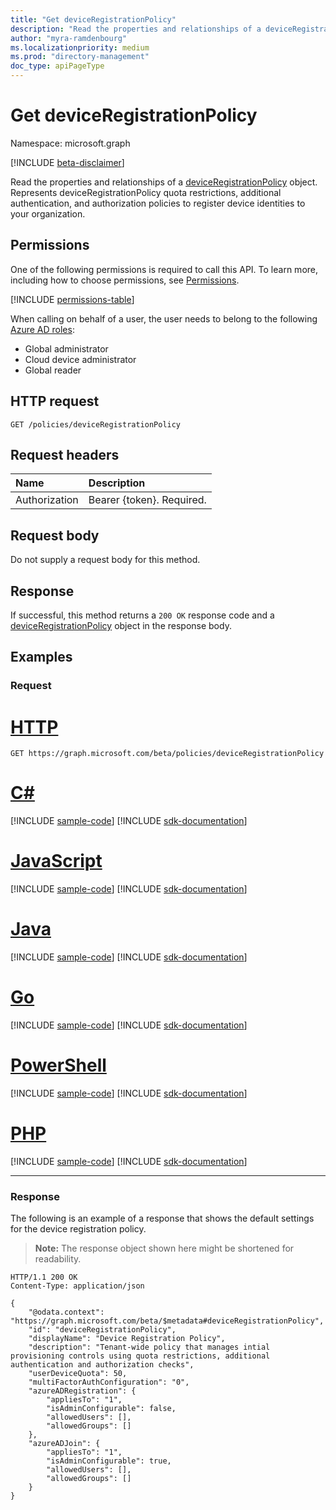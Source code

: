 ```yaml
---
title: "Get deviceRegistrationPolicy"
description: "Read the properties and relationships of a deviceRegistrationPolicy object."
author: "myra-ramdenbourg"
ms.localizationpriority: medium
ms.prod: "directory-management"
doc_type: apiPageType
---
```

# Get deviceRegistrationPolicy

Namespace: microsoft.graph

[!INCLUDE [beta-disclaimer](../../includes/beta-disclaimer.md)]

Read the properties and relationships of a [deviceRegistrationPolicy](../resources/deviceregistrationpolicy.md) object. Represents deviceRegistrationPolicy quota restrictions, additional authentication, and authorization policies to register device identities to your organization.

## Permissions
One of the following permissions is required to call this API. To learn more, including how to choose permissions, see [Permissions](/graph/permissions-reference).

<!-- { "blockType": "permissions", "name": "deviceregistrationpolicy_get" } -->
[!INCLUDE [permissions-table](../includes/permissions/deviceregistrationpolicy-get-permissions.md)]

When calling on behalf of a user, the user needs to belong to the following [Azure AD roles](/azure/active-directory/roles/permissions-reference):
+ Global administrator
+ Cloud device administrator
+ Global reader

## HTTP request

<!-- {
  "blockType": "ignored"
}
-->
```http
GET /policies/deviceRegistrationPolicy
```

## Request headers

|Name|Description|
|:---|:---|
|Authorization|Bearer {token}. Required.|

## Request body

Do not supply a request body for this method.

## Response

If successful, this method returns a `200 OK` response code and a [deviceRegistrationPolicy](../resources/deviceregistrationpolicy.md) object in the response body.

## Examples

### Request

# [HTTP](#tab/http)
<!-- {
  "blockType": "request",
  "name": "get_deviceregistrationpolicy"
}
-->
``` http
GET https://graph.microsoft.com/beta/policies/deviceRegistrationPolicy
```

# [C#](#tab/csharp)
[!INCLUDE [sample-code](../includes/snippets/csharp/get-deviceregistrationpolicy-csharp-snippets.md)]
[!INCLUDE [sdk-documentation](../includes/snippets/snippets-sdk-documentation-link.md)]

# [JavaScript](#tab/javascript)
[!INCLUDE [sample-code](../includes/snippets/javascript/get-deviceregistrationpolicy-javascript-snippets.md)]
[!INCLUDE [sdk-documentation](../includes/snippets/snippets-sdk-documentation-link.md)]

# [Java](#tab/java)
[!INCLUDE [sample-code](../includes/snippets/java/get-deviceregistrationpolicy-java-snippets.md)]
[!INCLUDE [sdk-documentation](../includes/snippets/snippets-sdk-documentation-link.md)]

# [Go](#tab/go)
[!INCLUDE [sample-code](../includes/snippets/go/get-deviceregistrationpolicy-go-snippets.md)]
[!INCLUDE [sdk-documentation](../includes/snippets/snippets-sdk-documentation-link.md)]

# [PowerShell](#tab/powershell)
[!INCLUDE [sample-code](../includes/snippets/powershell/get-deviceregistrationpolicy-powershell-snippets.md)]
[!INCLUDE [sdk-documentation](../includes/snippets/snippets-sdk-documentation-link.md)]

# [PHP](#tab/php)
[!INCLUDE [sample-code](../includes/snippets/php/get-deviceregistrationpolicy-php-snippets.md)]
[!INCLUDE [sdk-documentation](../includes/snippets/snippets-sdk-documentation-link.md)]

---

### Response

The following is an example of a response that shows the default settings for the device registration policy.

>**Note:** The response object shown here might be shortened for readability.
<!-- {
  "blockType": "response",
  "truncated": true,
  "@odata.type": "microsoft.graph.deviceRegistrationPolicy"
}
-->
``` http
HTTP/1.1 200 OK
Content-Type: application/json

{
    "@odata.context": "https://graph.microsoft.com/beta/$metadata#deviceRegistrationPolicy",
    "id": "deviceRegistrationPolicy",
    "displayName": "Device Registration Policy",
    "description": "Tenant-wide policy that manages intial provisioning controls using quota restrictions, additional authentication and authorization checks",
    "userDeviceQuota": 50,
    "multiFactorAuthConfiguration": "0",
    "azureADRegistration": {
        "appliesTo": "1",
        "isAdminConfigurable": false,
        "allowedUsers": [],
        "allowedGroups": []
    },
    "azureADJoin": {
        "appliesTo": "1",
        "isAdminConfigurable": true,
        "allowedUsers": [],
        "allowedGroups": []
    }
}
```
